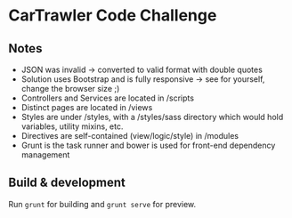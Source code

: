 # CarTrawler Code Challenge

## Notes

- JSON was invalid -> converted to valid format with double quotes
- Solution uses Bootstrap and is fully responsive -> see for yourself, change the browser size ;)
- Controllers and Services are located in /scripts
- Distinct pages are located in /views
- Styles are under /styles, with a /styles/sass directory which would hold variables, utility mixins, etc.
- Directives are self-contained (view/logic/style) in /modules
- Grunt is the task runner and bower is used for front-end dependency management

## Build & development

Run `grunt` for building and `grunt serve` for preview.
